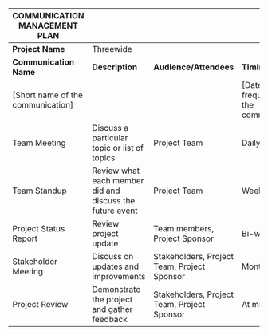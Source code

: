 | **COMMUNICATION MANAGEMENT PLAN**     |                   |                               |                                               |
|---------------------------------------|-------------------|-------------------------------|-----------------------------------------------| 
| **Project Name**                      | Threewide         |                               |                                               |
| **Communication Name**                | **Description**   | **Audience/Attendees**        | **Timing**                                    |
| \[Short name of the communication\]   |                   |                               | \[Date or frequency of the communication\]    |
|  Team Meeting |  Discuss a particular topic or list of topics  |      Project Team                         |         Daily                                      |
|  Team Standup                                    |  Review what each member did and discuss the future event                |      Project Team                         |         Weekly                                      |
|Project Status Report |Review project update |Team members, Project Sponsor| Bi-weekly|
|Stakeholder Meeting |Discuss on updates and improvements |Stakeholders, Project Team, Project Sponsor | Monthly|
|Project Review|Demonstrate the project and gather feedback |Stakeholders, Project Team, Project Sponsor | At milestone|

